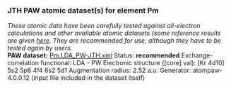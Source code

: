 ### JTH PAW atomic dataset(s) for element Pm
  
_These atomic data have been carefully tested against all-electron calculations and other available atomic datasets (some reference results are given [here](https://www.abinit.org/Files/JTH-benchmark-1.1.pdf)._
_They are recommended for use, although they have to be tested again by users._
<br>
**PAW dataset:** [Pm.LDA_PW-JTH.xml](https://github.com/abinit/paw_jth_datasets/pseudos/JTH-LDA-v1.1/Pm/Pm.LDA_PW-JTH.xml)
Status: **recommended**
Exchange-correlation functional: LDA - PW
Electronic structure ([core] val): [Kr 4d10] 5s2 5p6 4f4 6s2 5d1
Augmentation radius: 2.52 a.u.
Generator: atompaw-4.0.0.12 (input file included in the dataset itself)
